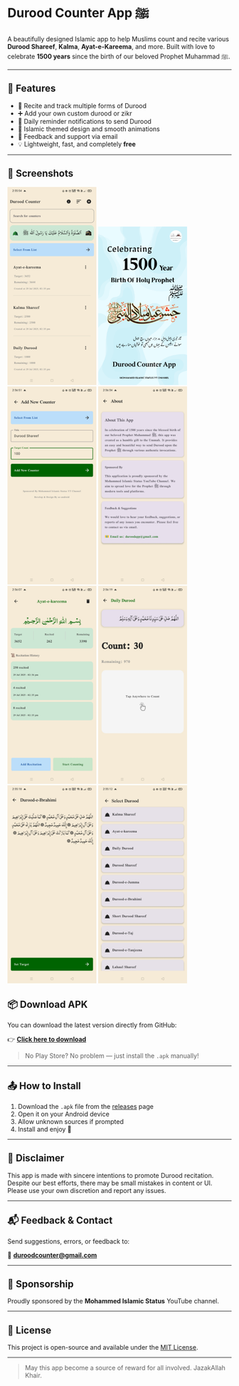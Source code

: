 # Durood Counter App ﷺ

A beautifully designed Islamic app to help Muslims count and recite various **Durood Shareef**, **Kalma**, **Ayat-e-Kareema**, and more. Built with love to celebrate **1500 years** since the birth of our beloved Prophet Muhammad ﷺ.

---

## 🌟 Features

- 🕋 Recite and track multiple forms of Durood
- ➕ Add your own custom durood or zikr
- 🔔 Daily reminder notifications to send Durood
- 🕌 Islamic themed design and smooth animations
- 📨 Feedback and support via email
- 💡 Lightweight, fast, and completely **free**

---

## 📱 Screenshots

<p float="left">
  <img src="screenshots/homescreen.jpg" width="200"/>
  <img src="screenshots/splash.png" width="200"/>
  <img src="screenshots/addscreen.jpg" width="200"/>
  <img src="screenshots/aboutscreen.jpg" width="200">
  <img src="screenshots/counterscreen.jpg" width="200"/>
  <img src="screenshots/countingscreen.jpg" width="200"/>
  <img src="screenshots/previewscreen.jpg" width="200">
  <img src="screenshots/duroodlistscreen.jpg" width="200"/>
</p>



## 📦 Download APK

You can download the latest version directly from GitHub:

👉 [**Click here to download**](https://github.com/as-android/DUROOD-COUNTER-APP/releases/latest)

> No Play Store? No problem — just install the `.apk` manually!

---

## 📤 How to Install

1. Download the `.apk` file from the [releases](https://github.com/as-android/DUROOD-COUNTER-APP/releases) page
2. Open it on your Android device
3. Allow unknown sources if prompted
4. Install and enjoy 💖

---

## 🙏 Disclaimer

This app is made with sincere intentions to promote Durood recitation. Despite our best efforts, there may be small mistakes in content or UI. Please use your own discretion and report any issues.

---

## 📬 Feedback & Contact

Send suggestions, errors, or feedback to:

📧 **duroodcounter@gmail.com**

---

## 🤝 Sponsorship

Proudly sponsored by the **Mohammed Islamic Status** YouTube channel.

---

## 📜 License

This project is open-source and available under the [MIT License](LICENSE).

---

> May this app become a source of reward for all involved. JazakAllah Khair.

